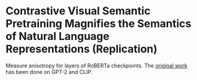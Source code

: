 # Contrastive Visual Semantic Pretraining Magnifies the Semantics of Natural Language Representations (Replication)
 Measure anisotropy for layers of RoBERTa checkpoints. The [original work](https://aclanthology.org/2022.acl-long.217/) has been done on GPT-2 and CLIP.
